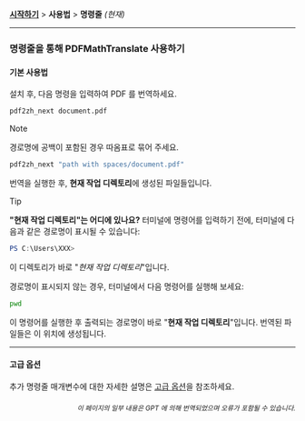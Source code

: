 [**시작하기**](./getting-started.md) > **사용법** > **명령줄** _(현재)_

---

### 명령줄을 통해 PDFMathTranslate 사용하기

#### 기본 사용법

설치 후, 다음 명령을 입력하여 PDF 를 번역하세요.

```bash
pdf2zh_next document.pdf
```

> [!NOTE]
> 
> 경로명에 공백이 포함된 경우 따옴표로 묶어 주세요.
> 
> ```bash
> pdf2zh_next "path with spaces/document.pdf"
> ```

번역을 실행한 후, **현재 작업 디렉토리**에 생성된 파일들입니다.

> [!TIP]
> **"현재 작업 디렉토리"는 어디에 있나요?**
> 터미널에 명령어를 입력하기 전에, 터미널에 다음과 같은 경로명이 표시될 수 있습니다:
> 
> ```powershell
> PS C:\Users\XXX>
> ```
> 
> 이 디렉토리가 바로 "*현재 작업 디렉토리*"입니다.
> 
> 경로명이 표시되지 않는 경우, 터미널에서 다음 명령어를 실행해 보세요:
> 
> ```bash
> pwd
> ```
> 
> 이 명령어를 실행한 후 출력되는 경로명이 바로 "**현재 작업 디렉토리**"입니다. 번역된 파일들은 이 위치에 생성됩니다.

---

#### 고급 옵션

추가 명령줄 매개변수에 대한 자세한 설명은 [고급 옵션](./../advanced/advanced.md)을 참조하세요.

<div align="right"> 
<h6><small>이 페이지의 일부 내용은 GPT 에 의해 번역되었으며 오류가 포함될 수 있습니다.</small></h6>